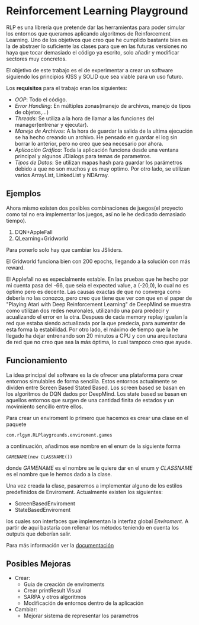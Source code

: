 # Reinforcement Learning Playground

RLP es una librería que pretende dar las herramientas para poder simular los entornos que queramos aplicando algoritmos de Reinforcement Learning. Uno de los objetivos que creo que he cumplido bastante bien es la de abstraer lo suficiente las clases para que en las futuras versiones no haya que tocar demasiado el código ya escrito, solo añadir y modificar sectores muy concretos.

El objetivo de este trabajo es el de experimentar a crear un software siguiendo los principios KISS y SOLID que sea viable para un uso futuro.


Los **requisitos** para el trabajo eran los siguientes:
- _OOP_: Todo el código.
- _Error Handling_: En múltiples zonas(manejo de archivos, manejo de tipos de objetos,...)
- _Threads_: Se utiliza a la hora de llamar a las funciones del manager(entrenar y ejecutar).
- _Manejo de Archivos_: A la hora de guardar la salida de la ultima ejecución se ha hecho creando un archivo. He pensado en guardar el log sin borrar lo anterior, pero no creo que sea necesario por ahora.
- _Aplicación Gráfica_: Toda la aplicación funciona desde una ventana principal y algunos JDialogs para temas de parametros.
- _Tipos de Datos_: Se utilizan mapas hash para guardar los parámetros debido a que no son muchos y es muy optimo. Por otro lado, se utilizan varios ArrayList, LinkedList y NDArray.

## Ejemplos

Ahora mismo existen dos posibles combinaciones de juegos(el proyecto como tal no era implementar los juegos, así no le he dedicado demasiado tiempo).

1. DQN+AppleFall
2. QLearning+Gridworld

Para ponerlo solo hay que cambiar los JSliders.

El Gridworld funciona bien con 200 epochs, llegando a la solución con más reward.

El Applefall no es especialmente estable. En las pruebas que he hecho por mi cuenta pasa del -66, que seia el expected value, a (-20,0), lo cual no es óptimo pero es decente. Las causas exactas de que no converga como debería no las conozco, pero creo que tiene que ver con que en el paper de "Playing Atari with Deep Reinforcement Learning" de DeepMind se muestra como utilizan dos redes neuronales, utilizando una para predecir y acualizando el error en la otra. Despues de cada memory replay igualan la red que estaba siendo actualizada por la que predecia, para aumentar de esta forma la estabilidad. Por otro lado, el máximo de tiempo que la he llegado ha dejar entrenando son 20 minutos a CPU y con una arquitectura de red que no creo que sea la más óptima, lo cual tampoco creo que ayude.


## Funcionamiento

La idea principal del software es la de ofrecer una plataforma para crear entornos simulables de forma sencilla. Estos entornos actualmente se dividen entre Screen Based  Stated Based. Los screen based se basan en los algoritmos de DQN dados por DeepMind. Los state based se basan en aquellos entornos que surgen de una cantidad finita de estados y un movimiento sencillo entre ellos.

Para crear un enviroment lo primero que hacemos es crear una clase en el paquete 

`com.rlgym.RLPlaygrounds.enviroment.games`

a continuación, añadimos ese nombre en el enum de la siguiente forma

`GAMENAME(new CLASSNAME())`

donde _GAMENAME_ es el nombre se le quiere dar en el enum y _CLASSNAME_ es el nombre que le hemos dado a la clase.


Una vez creada la clase, pasaremos a implementar alguno de los estilos predefinidos de Enviroment. Actualmente existen los siguientes:

- ScreenBasedEnviroment
- StateBasedEnviroment

los cuales son interfaces que implementan la interfaz global _Enviroment_. A partir de aquí bastaría con rellenar los métodos teniendo en cuenta los outputs que deberían salir.

Para más información ver la [documentación](documentation/general.md)

## Posibles Mejoras

- Crear:
    - Guia de creación de enviroments
    - Crear printResult Visual
    - SARPA y otros algoritmos
    - Modificación de entornos dentro de la aplicación
- Cambiar:
    - Mejorar sistema de representar los parametros
